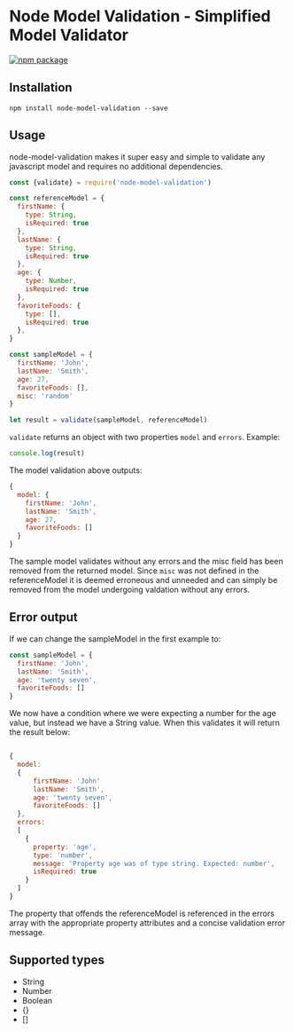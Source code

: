 
# Node Model Validation - Simplified Model Validator

[![npm package](https://nodei.co/npm/node-model-validation.png?downloads=true&downloadRank=true&stars=true)](https://nodei.co/npm/node-model-validation/)

## Installation
```
npm install node-model-validation --save
```

## Usage

node-model-validation makes it super easy and simple to validate any javascript model and requires no additional dependencies.

```js
const {validate} = require('node-model-validation')

const referenceModel = {
  firstName: {
    type: String,
    isRequired: true
  },
  lastName: {
    type: String,
    isRequired: true
  },
  age: {
    type: Number,
    isRequired: true
  },
  favoriteFoods: {
    type: [],
    isRequired: true
  },
}

const sampleModel = {
  firstName: 'John',
  lastName: 'Smith',
  age: 27,
  favoriteFoods: [],
  misc: 'random'
}

let result = validate(sampleModel, referenceModel)

```

`validate` returns an object with two properties `model` and `errors`.  Example:

```js
console.log(result)
```

The model validation above outputs:
```js
{
  model: {
    firstName: 'John',
    lastName: 'Smith',
    age: 27,
    favoriteFoods: []
  }
}
```

The sample model validates without any errors and the misc field has been removed from the returned model.  Since `misc` was not defined in the referenceModel it is deemed erroneous and unneeded and can simply be removed from the model undergoing valdation without any errors.

## Error output

If we can change the sampleModel in the first example to:

```js
const sampleModel = {
  firstName: 'John',
  lastName: 'Smith',
  age: 'twenty seven',
  favoriteFoods: []
}
```

We now have a condition where we were expecting a number for the age value, but instead we have a String value.  When this validates it will return the result below:

```js

{ 
  model: 
  { 
      firstName: 'John'
      lastName: 'Smith',
      age: 'twenty seven',
      favoriteFoods: [] 
  },
  errors: 
  [ 
    { 
      property: 'age',
      type: 'number',
      message: 'Property age was of type string. Expected: number',
      isRequired: true 
    } 
  ] 
}
```

The property that offends the referenceModel is referenced in the errors array with the appropriate property attributes and a concise validation error message.

## Supported types

* String
* Number
* Boolean
* {}
* []
